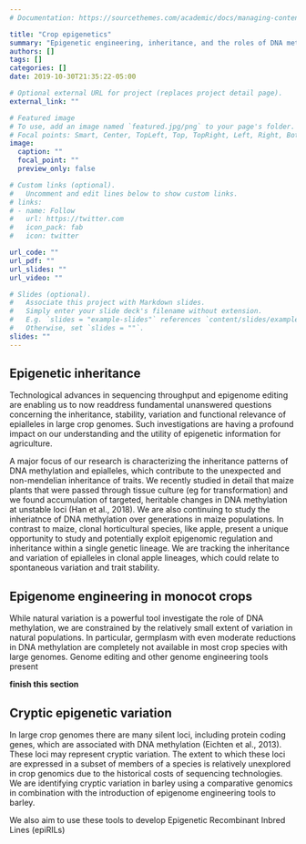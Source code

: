 ```yaml
---
# Documentation: https://sourcethemes.com/academic/docs/managing-content/

title: "Crop epigenetics"
summary: "Epigenetic engineering, inheritance, and the roles of DNA methylation"
authors: []
tags: []
categories: []
date: 2019-10-30T21:35:22-05:00

# Optional external URL for project (replaces project detail page).
external_link: ""

# Featured image
# To use, add an image named `featured.jpg/png` to your page's folder.
# Focal points: Smart, Center, TopLeft, Top, TopRight, Left, Right, BottomLeft, Bottom, BottomRight.
image:
  caption: ""
  focal_point: ""
  preview_only: false

# Custom links (optional).
#   Uncomment and edit lines below to show custom links.
# links:
# - name: Follow
#   url: https://twitter.com
#   icon_pack: fab
#   icon: twitter

url_code: ""
url_pdf: ""
url_slides: ""
url_video: ""

# Slides (optional).
#   Associate this project with Markdown slides.
#   Simply enter your slide deck's filename without extension.
#   E.g. `slides = "example-slides"` references `content/slides/example-slides.md`.
#   Otherwise, set `slides = ""`.
slides: ""
---
```


## Epigenetic inheritance
Technological advances in sequencing throughput and epigenome editing are enabling us to now readdress fundamental unanswered questions concerning the inheritance, stability, variation and functional relevance of epialleles in large crop genomes. Such investigations are having a profound impact on our understanding and the utility of epigenetic information for agriculture.

A major focus of our research is characterizing the inheritance patterns of DNA methylation and epialleles, which contribute to the unexpected and non-mendelian inheritance of traits. We recently studied in detail that maize plants that were passed through tissue culture (eg for transformation) and we found accumulation of targeted, heritable changes in DNA methylation at unstable loci ​(Han et al., 2018)​. We are also continuing to study the inheriatnce of DNA methylation over generations in maize populations. In contrast to maize, clonal horticultural species, like apple, present a unique opportunity to study and potentially exploit epigenomic regulation and inheritance within a single genetic lineage. We are tracking the inheritance and variation of epialleles in clonal apple lineages, which could relate to spontaneous variation and trait stability.

## Epigenome engineering in monocot crops
While natural variation is a powerful tool investigate the role of DNA methylation, we are constrained by the relatively small extent of variation in natural populations. In particular, germplasm with even moderate reductions in DNA methylation are completely not available in most crop species with large genomes. Genome editing and other genome engineering tools present

__finish this section__

## Cryptic epigenetic variation
In large crop genomes there are many silent loci, including protein coding genes, which are associated with DNA methylation ​(Eichten et al., 2013)​. These loci may represent cryptic variation. The extent to which these loci are expressed in a subset of members of a species is relatively unexplored in crop genomics due to the historical costs of sequencing technologies. We are identifying cryptic variation in barley using a comparative genomics in combination with the introduction of epigenome engineering tools to barley.

We also aim to use these tools to develop Epigenetic Recombinant Inbred Lines (epiRILs)
